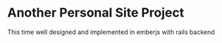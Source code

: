 Another Personal Site Project
=
This time well designed and implemented in emberjs with rails backend